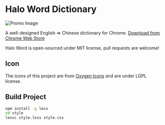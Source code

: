 Halo Word Dictionary
========

![Promo Image](http://ww1.sinaimg.cn/large/70cecf67jw1e900jtcothj212w0fkq7f.jpg)

A well-designed English ⇒ Chinese dictionary for Chrome. [Download from Chrome Web Store](https://chrome.google.com/webstore/detail/halo-word-dictionary/bhkcehpnnlgncpnefpanachijmhikocj)

Halo Word is open-sourced under MIT license, pull requests are welcome!

## Icon
The icons of this project are from [Oxygen Icons](https://github.com/KDE/oxygen-icons5) and are under LGPL license.

## Build Project

```sh
npm install -g less
cd style
lessc style.less style.css
```
